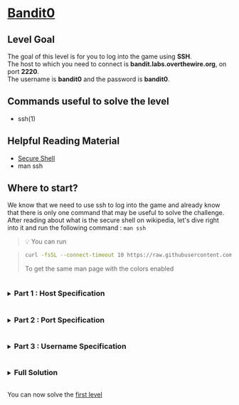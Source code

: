 # [Bandit0](https://overthewire.org/wargames/bandit/bandit0.html)

## Level Goal

The goal of this level is for you to log into the game using **SSH**. <br/>
The host to which you need to connect is **bandit.labs.overthewire.org**, on port **2220**. <br/>
The username is **bandit0** and the password is **bandit0**.

## Commands useful to solve the level

- ssh(1)

## Helpful Reading Material

- [Secure Shell](https://en.wikipedia.org/wiki/Secure_Shell)
- man ssh

## Where to start?

We know that we need to use ssh to log into the game and already know that there is only one command that may be useful to solve the challenge. After reading about what is the secure shell on wikipedia, let's dive right into it and run the following command : `man ssh`

> :bulb: You can run
<blockquote>

```bash
curl -fsSL --connect-timeout 10 https://raw.githubusercontent.com/Charystag/Scripts/main/colored_man.sh | bash -s ssh
```
To get the same man page with the colors enabled
</blockquote>

<details>
<summary><h3 style="display:inline-block">Part 1 : Host Specification</h3></summary>


<details>
<summary>Hint</summary>

Look in the ssh man page, in the <b style="color:red">DESCRIPTION</b> section, right after the <b style="color:red">SYNOPSIS</b> there should be, near the beginning, the name of an item that could already be found in the <b style="color:red">SYNOPSIS</b> section
</details>

<details>
<summary>Solution</summary>

The argument we are looking for is the one name **destination** this argument is the **host** we are trying to connect to. <br/>
For now, our command looks like : `ssh bandit.labs.overthewire.org`
</details>
</details>


<details>
<summary><h3 style="display:inline-block">Part 2 : Port Specification</h3></summary>

After running this command, we can see the following prompt in the terminal :

```bash

                      This is an OverTheWire game server. 
            More information on http://www.overthewire.org/wargames

!!! You are trying to log into this SSH server on port 22, which is not intended.

Charystag@bandit.labs.overthewire.org: Permission denied (publickey).

```

So we need to use the **port** that was specified in the challenge rules

<details>
<summary>Hint</summary>

Try to look again in the **SYNOPSIS** and **DESCRIPTION** sections of the ssh man page and see if you can manage to find how to specify a port to connect to the remote host
</details>

<details>
<summary>Solution</summary>

Using the `-p` option allows us to specify a port to connect to. Our updated command ends up looking like this : `ssh -p 2220 bandit.labs.overthewire.org`

> :bulb: It is a good practice to put all option arguments before any non-option argument

</details>
</details>


<details>
<summary><h3 style="display:inline-block">Part 3 : Username Specification</h3></summary>

Now that we specified the port to connect to, we can see the following prompt :

```bash
                         _                     _ _ _   
                        | |__   __ _ _ __   __| (_) |_ 
                        | '_ \ / _` | '_ \ / _` | | __|
                        | |_) | (_| | | | | (_| | | |_ 
                        |_.__/ \__,_|_| |_|\__,_|_|\__|
                                                       

                      This is an OverTheWire game server. 
            More information on http://www.overthewire.org/wargames

!!! You are trying to log into this SSH server on port 2220 with a username
!!! that does not match the bandit game.

Charystag@bandit.labs.overthewire.org's password: 

```

and when we try to input the provided password : `bandit0`, we get the following response :

```bash

Permission denied, please try again.
Charystag@bandit.labs.overthewire.org's password: 

```

The important information is : **with a username that does not match the bandit game**.
This tells us that we'll need to specify our username to successfully connect to level bandit0

<details>
<summary>Hint</summary>

Once again, you have to look into the sections **SYNOPSIS** and **DESCRIPTION** of the ssh man page.<br/>
The argument you are looking for is now one that allows you to log in as a given user on a remote machine.

</details>

<details>
<summary>Solution</summary>

Using the `-l` option allows us to specify the user that we want to log into on the remote machine. <br/>
Our full command looks like : `ssh -p 2220 -l bandit0 bandit.labs.overthewire.org`.
Once we get the login prompt, we can now enter the password and successfully login to the first level.

</details>

</details>


<details>
<summary><h3 style="display:inline-block">Full Solution</h3></summary>

The full command is :

```bash
ssh -p 2220 -l bandit0 bandit.labs.overthewire.org
```

Once we get the login prompt, we can then enter the password **bandit0** to successfully complete the bandit0 challenge.

</details>

You can now solve the [first level](/bandit/bandit0.md)
